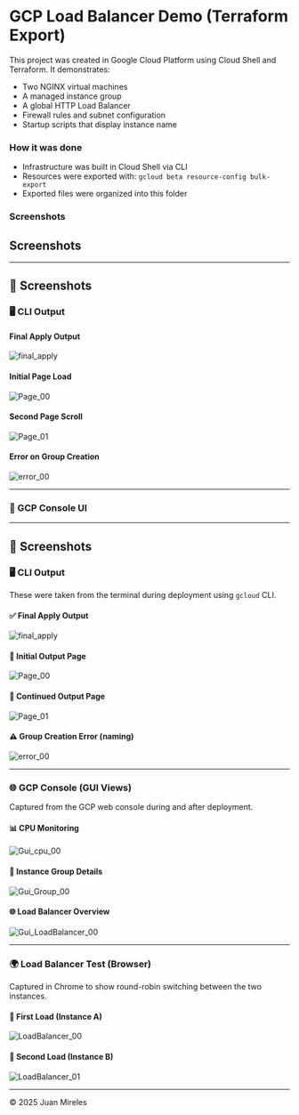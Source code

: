 # GCP Load Balancer Demo (Terraform Export)

This project was created in Google Cloud Platform using Cloud Shell and Terraform. It demonstrates:

- Two NGINX virtual machines
- A managed instance group
- A global HTTP Load Balancer
- Firewall rules and subnet configuration
- Startup scripts that display instance name

### How it was done

- Infrastructure was built in Cloud Shell via CLI
- Resources were exported with:
  `gcloud beta resource-config bulk-export`
- Exported files were organized into this folder

### Screenshots

## Screenshots

---

## 📸 Screenshots

### 🖥️ CLI Output

#### Final Apply Output
![final_apply](https://raw.githubusercontent.com/Juanfm84/gcp-lb-demo/main/screenshots/Final_apply.jpg)

#### Initial Page Load
![Page_00](https://raw.githubusercontent.com/Juanfm84/gcp-lb-demo/main/screenshots/Page_00.jpg)

#### Second Page Scroll
![Page_01](https://raw.githubusercontent.com/Juanfm84/gcp-lb-demo/main/screenshots/Page_01.jpg)

#### Error on Group Creation
![error_00](https://raw.githubusercontent.com/Juanfm84/gcp-lb-demo/main/screenshots/Error_00.jpg)

---

### 🧭 GCP Console UI

---

## 📸 Screenshots

### 🖥️ CLI Output

These were taken from the terminal during deployment using `gcloud` CLI.

#### ✅ Final Apply Output
![final_apply](https://raw.githubusercontent.com/Juanfm84/gcp-lb-demo/main/screenshots/final_apply.jpg)

#### 📄 Initial Output Page
![Page_00](https://raw.githubusercontent.com/Juanfm84/gcp-lb-demo/main/screenshots/Page_00.jpg)

#### 📄 Continued Output Page
![Page_01](https://raw.githubusercontent.com/Juanfm84/gcp-lb-demo/main/screenshots/Page_01.jpg)

#### ⚠️ Group Creation Error (naming)
![error_00](https://raw.githubusercontent.com/Juanfm84/gcp-lb-demo/main/screenshots/error_00.jpg)

---

### 🌐 GCP Console (GUI Views)

Captured from the GCP web console during and after deployment.

#### 📊 CPU Monitoring
![Gui_cpu_00](https://raw.githubusercontent.com/Juanfm84/gcp-lb-demo/main/screenshots/Gui_cpu_00.jpg)

#### 🧩 Instance Group Details
![Gui_Group_00](https://raw.githubusercontent.com/Juanfm84/gcp-lb-demo/main/screenshots/Gui_Group_00.jpg)

#### 🌐 Load Balancer Overview
![Gui_LoadBalancer_00](https://raw.githubusercontent.com/Juanfm84/gcp-lb-demo/main/screenshots/Gui_LoadBalancer_00.jpg)

---

### 🌍 Load Balancer Test (Browser)

Captured in Chrome to show round-robin switching between the two instances.

#### 🔁 First Load (Instance A)
![LoadBalancer_00](https://raw.githubusercontent.com/Juanfm84/gcp-lb-demo/main/screenshots/LoadBalancer_00.jpg)

#### 🔁 Second Load (Instance B)
![LoadBalancer_01](https://raw.githubusercontent.com/Juanfm84/gcp-lb-demo/main/screenshots/LoadBalancer_01.jpg)




---

© 2025 Juan Mireles

